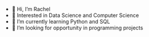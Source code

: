 - 👋 Hi, I’m Rachel
- 👀 Interested in Data Science and Computer Science 
- 🌱 I’m currently learning Python and SQL
- 💞️ I’m looking for opportunity in programming projects

<!---
rachienguyen/rachienguyen is a ✨ special ✨ repository because its `README.md` (this file) appears on your GitHub profile.
You can click the Preview link to take a look at your changes.
--->
